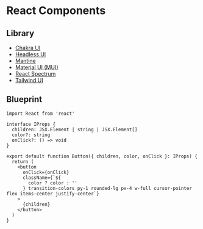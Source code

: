 # React Components

## Library

- [Chakra UI](https://chakra-ui.com)
- [Headless UI](https://headlessui.com)
- [Mantine](https://mantine.dev)
- [Material UI (MUI)](https://mui.com)
- [React Spectrum](https://react-spectrum.adobe.com)
- [Tailwind UI](https://tailwindui.com)

## Blueprint

```tsx
import React from 'react'

interface IProps {
  children: JSX.Element | string | JSX.Element[]
  color?: string
  onClick?: () => void
}

export default function Button({ children, color, onClick }: IProps) {
  return (
    <button
      onClick={onClick}
      className={`${
        color ? color : ''
      } transition-colors py-1 rounded-lg px-4 w-full cursor-pointer flex items-center justify-center`}
    >
      {children}
    </button>
  )
}
```
